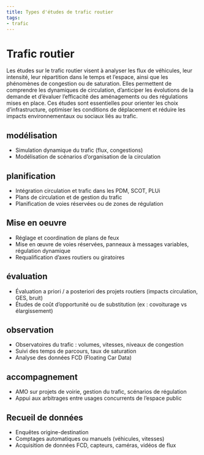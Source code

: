 ```yaml
---
title: Types d'études de trafic routier
tags:
- trafic
---
```

# Trafic routier
Les études sur le trafic routier visent à analyser les flux de véhicules, leur intensité, leur répartition dans le temps et l’espace, ainsi que les phénomènes de congestion ou de saturation. Elles permettent de comprendre les dynamiques de circulation, d’anticiper les évolutions de la demande et d’évaluer l’efficacité des aménagements ou des régulations mises en place. Ces études sont essentielles pour orienter les choix d’infrastructure, optimiser les conditions de déplacement et réduire les impacts environnementaux ou sociaux liés au trafic. 

## modélisation
- Simulation dynamique du trafic (flux, congestions)
- Modélisation de scénarios d’organisation de la circulation

## planification
- Intégration circulation et trafic dans les PDM, SCOT, PLUi
- Plans de circulation et de gestion du trafic
- Planification de voies réservées ou de zones de régulation

## Mise en oeuvre
- Réglage et coordination de plans de feux
- Mise en œuvre de voies réservées, panneaux à messages variables, régulation dynamique
- Requalification d’axes routiers ou giratoires

## évaluation
- Évaluation a priori / a posteriori des projets routiers (impacts circulation, GES, bruit)
- Études de coût d’opportunité ou de substitution (ex : covoiturage vs élargissement)

## observation
- Observatoires du trafic : volumes, vitesses, niveaux de congestion
- Suivi des temps de parcours, taux de saturation
- Analyse des données FCD (Floating Car Data)

## accompagnement
- AMO sur projets de voirie, gestion du trafic, scénarios de régulation
- Appui aux arbitrages entre usages concurrents de l’espace public

## Recueil de données
- Enquêtes origine-destination
- Comptages automatiques ou manuels (véhicules, vitesses)
- Acquisition de données FCD, capteurs, caméras, vidéos de flux
